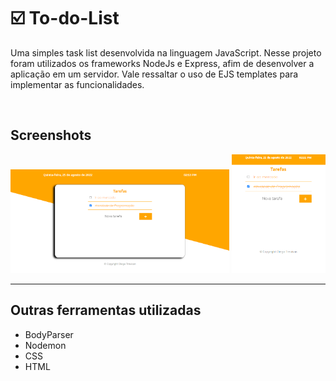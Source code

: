 <h1> ☑️ To-do-List</h1>
<p>Uma simples task list desenvolvida na linguagem JavaScript. Nesse projeto foram utilizados os frameworks NodeJs e Express, afim de desenvolver a aplicação em um servidor. Vale ressaltar o uso de EJS templates para implementar as funcionalidades.</p>
<br>
<h2>Screenshots</h2>
<img src="/screenshots/pc-img.png" width="350" title="Screenshot PC">
<img src="/screenshots/sm-device.png" width="150" title="Screenshot Celular">
<br>
<hr>
<h2>Outras ferramentas utilizadas</h2>
<ul>
  <li>BodyParser</li>
  <li>Nodemon</li>
  <li>CSS</li>
  <li>HTML</li>
</ul>
